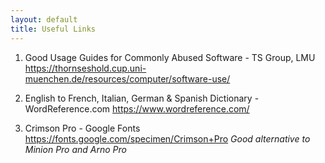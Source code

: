 ```yaml
---
layout: default
title: Useful Links
---
```


1. Good Usage Guides for Commonly Abused Software - TS Group, LMU
https://thornseshold.cup.uni-muenchen.de/resources/computer/software-use/

2. English to French, Italian, German & Spanish Dictionary - WordReference.com
https://www.wordreference.com/

3. Crimson Pro - Google Fonts
https://fonts.google.com/specimen/Crimson+Pro
_Good alternative to Minion Pro and Arno Pro_